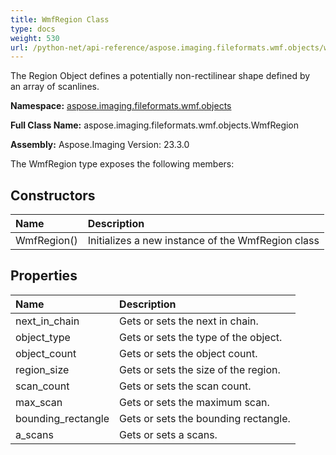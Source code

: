 ```yaml
---
title: WmfRegion Class
type: docs
weight: 530
url: /python-net/api-reference/aspose.imaging.fileformats.wmf.objects/wmfregion/
---
```


The Region Object defines a potentially non-rectilinear shape defined by<br/>                an array of scanlines.

**Namespace:** [aspose.imaging.fileformats.wmf.objects](/imaging/python-net/api-reference/aspose.imaging.fileformats.wmf.objects/)

**Full Class Name:** aspose.imaging.fileformats.wmf.objects.WmfRegion

**Assembly:**  Aspose.Imaging Version: 23.3.0

The WmfRegion type exposes the following members:
## **Constructors**
|**Name**|**Description**|
| :- | :- |
|WmfRegion()|Initializes a new instance of the WmfRegion class|
## **Properties**
|**Name**|**Description**|
| :- | :- |
|next_in_chain|Gets or sets the next in chain.|
|object_type|Gets or sets the type of the object.|
|object_count|Gets or sets the object count.|
|region_size|Gets or sets the size of the region.|
|scan_count|Gets or sets the scan count.|
|max_scan|Gets or sets the maximum scan.|
|bounding_rectangle|Gets or sets the bounding rectangle.|
|a_scans|Gets or sets a scans.|
